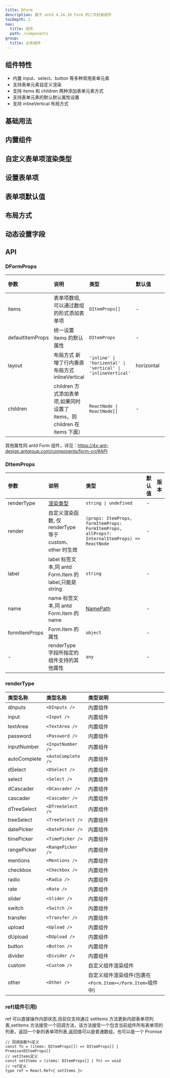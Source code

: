 ```yaml
---
title: DForm
description: 基于 antd 4.24.10 Form 的二次封装组件
tocDepth: 2
nav:
  title: 组件
  path: /components
group:
  title: 业务组件
---
```


## 组件特性

- 内置 input、select、button 等多种常用表单元素
- 支持表单元素自定义渲染
- 支持 items 和 children 两种添加表单元素方式
- 支持表单元素的默认默认属性设置
- 支持 inlineVertical 布局方式

## 基础用法

<code src="./demos/basicDemo.tsx" title="基础用法" description="通过items添加表单项"></code>

## 内置组件

<code src="./demos/internalRenderDemo.tsx" title="内置组件" description="renderType所支持的内置组件"></code>

## 自定义表单项渲染类型

<code src="./demos/customRenderDemo.tsx" title="自定义表单项渲染类型" description="通过 items 的 renderType 与 render 属性实现自定义渲染类型,renderType='other'时渲染结果会包含在 Form.Item中"></code>

## 设置表单项

<code src="./demos/columnsAndChildrenDemo.tsx" title="设置表单项" description="items与children都可以设置表单项,如果同时存在则children设置的表单项会排在前面"></code>

## 表单项默认值

<code src="./demos/defaultItemPropsDemo.tsx" title="表单项默认值" description="可以通过defaultItemProps统一设置表单项的默认值(只对items添加的表单项生效,且会被items中的同名属性值覆盖)" ></code>

## 布局方式

<code src="./demos/layoutDemo.tsx" title="布局方式" description="新增了行内垂直布局方式inlineVertical和grid栅格布局方式"></code>

## 动态设置字段

<code src="./demos/dynamicItemsDemo.tsx" title="动态设置字段" description="通过ref属性配合useForm可以直接操作组件内部的表单项列表，而不用通过外部state手动管理"></code>

## API

### DFormProps

| 参数             | 说明                                                                      | 类型                                                         | 默认值     | 版本 |
| :--------------- | :------------------------------------------------------------------------ | :----------------------------------------------------------- | :--------- | :--- |
| items            | 表单项数组,可以通过数组的形式添加表单项                                   | `DItemProps[]`                                               | -          |      |
| defaultItemProps | 统一设置 items 的默认属性                                                 | `DItemProps`                                                 | -          |      |
| layout           | 布局方式 新增了行内垂直布局方式 inlineVertical                            | `'inline' \| 'horizontal' \| 'vertical' \| 'inlineVertical'` | horizontal |      |
| children         | children 方式添加表单项,如果同时设置了 items，则 children 在 items 下面） | `ReactNode \| ReactNode[]`                                   | -          |      |

其他属性同 antd Form 组件，详见：https://4x-ant-design.antgroup.com/components/form-cn/#API

### DItemProps

| 参数          | 说明                                                    | 类型                                                                                          | 默认值 | 版本 |
| :------------ | :------------------------------------------------------ | :-------------------------------------------------------------------------------------------- | :----- | :--- |
| renderType    | [渲染类型](#render-type)                                | `string \| undefined`                                                                         | -      |      |
| render        | 自定义渲染函数, 仅 renderType 等于 custom、other 时生效 | `(props: ItemProps, formItemProps: FormItemProps, allProps?: InternalItemProps) => ReactNode` | -      |      |
| label         | label 标签文本,同 antd Form.Item 的 label,只能是 string | `string`                                                                                      | -      |      |
| name          | name 标签文本,同 antd Form.Item 的 name                 | [NamePath](https://4x-ant-design.antgroup.com/components/form-cn/#NamePath)                   | -      |      |
| formItemProps | Form.Item 的属性                                        | `object`                                                                                      | -      |      |
| -             | renderType 字段所指定的组件支持的其他属性               | `any`                                                                                         | -      |      |

<div id="render-type"></div>

### renderType

| 类型名称     | 类型名称           | 类型说明                                                  |
| :----------- | :----------------- | :-------------------------------------------------------- |
| dInputs      | `<DInputs />`      | 内置组件                                                  |
| input        | `<Input />`        | 内置组件                                                  |
| textArea     | `<TextArea />`     | 内置组件                                                  |
| password     | `<Password />`     | 内置组件                                                  |
| inputNumber  | `<InputNumber />`  | 内置组件                                                  |
| autoComplete | `<AutoComplete />` | 内置组件                                                  |
| dSelect      | `<DSelect />`      | 内置组件                                                  |
| select       | `<Select />`       | 内置组件                                                  |
| dCascader    | `<DCascader />`    | 内置组件                                                  |
| cascader     | `<Cascader />`     | 内置组件                                                  |
| dTreeSelect  | `<DTreeSelect />`  | 内置组件                                                  |
| treeSelect   | `<TreeSelect />`   | 内置组件                                                  |
| datePicker   | `<DatePicker />`   | 内置组件                                                  |
| timePicker   | `<TimePicker />`   | 内置组件                                                  |
| rangePicker  | `<RangePicker />`  | 内置组件                                                  |
| mentions     | `<Mentions />`     | 内置组件                                                  |
| checkbox     | `<Checkbox />`     | 内置组件                                                  |
| radio        | `<Radio />`        | 内置组件                                                  |
| rate         | `<Rate />`         | 内置组件                                                  |
| slider       | `<Slider />`       | 内置组件                                                  |
| switch       | `<Switch />`       | 内置组件                                                  |
| transfer     | `<Transfer />`     | 内置组件                                                  |
| upload       | `<Upload />`       | 内置组件                                                  |
| dUpload      | `<DUpload />`      | 内置组件                                                  |
| button       | `<Button />`       | 内置组件                                                  |
| divider      | `<Divider />`      | 内置组件                                                  |
| custom       | `<Custom />`       | 自定义组件渲染组件                                        |
| other        | `<Other />`        | 自定义组件渲染组件(包裹在`<Form.Item></Form.Item>`组件中) |

### ref(组件引用)

ref 可以直接操作内部状态,目前仅支持通过 setItems 方法更新内部表单项列表,setItems 方法接受一个回调方法，该方法接受一个包含当前组件所有表单项的列表，返回一个新的表单项列表,返回值可以是普通数组，也可以是一个 Promise

```
// 回调函数fn定义
const fn = (items: DItemProps[]) => DItemProps[] | Promise<DItemProps[]
// setItems定义
const setItems = (items: DItemProps[] | fn) => void
// ref定义
type ref = React.Ref<{ setItems }>
```
